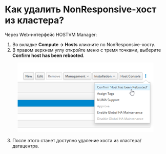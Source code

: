 # Как удалить NonResponsive-хост из кластера?

Через Web-интерфейс HOSTVM Manager:&#x20;

1. Во вкладке **Compute -> Hosts** кликните по NonResponsive-хосту.
2. В правом верхнем углу откройте меню с тремя точками, выберите **Confirm host has been rebooted**.&#x20;

<figure><img src="../../../.gitbook/assets/image (2) (1).png" alt=""><figcaption></figcaption></figure>

3. После этого станет доступно удаление хоста из кластера/датацентра.\
   &#x20;
